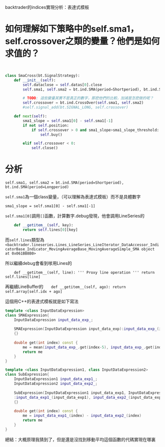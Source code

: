 backtrader的indices實現分析：表達式模板

# 如何理解如下策略中的self.sma1，self.crossover之類的變量？他們是如何求值的？

```python


class SmaCross(bt.SignalStrategy):
    def __init__(self):
        self.dataclose = self.datas[0].close
        self.sma1, self.sma2 = bt.ind.SMA(period=Shortperiod), bt.ind.SMA(period=Longperiod)

        # TODO: 這些變量其實不是真正的數字，那麽他們的比較，加減是怎麽做的呢？
        self.crossover = bt.ind.CrossOver(self.sma1, self.sma2)
        #self.signal_add(bt.SIGNAL_LONG, self.crossover)

    def next(self):
        sma1_slope = self.sma1[0] - self.sma1[-1]
        if not self.position:
            if self.crossover > 0 and sma1_slope>sma1_slope_threshold:
                self.buy()

        elif self.crossover < 0:
            self.close()
```

# 分析

`self.sma1, self.sma2 = bt.ind.SMA(period=Shortperiod), bt.ind.SMA(period=Longperiod)`

`self.sma1`為一個class變量，（可以理解為表達式模板）而不是具體數字

`sma1_slope = self.sma1[0] - self.sma1[-1]`

`self.sma1[0]`調用`[]`函數，計算數字.debug發現，他會調用LineSeries的

```python
	def __getitem__(self, key):
        return self.lines[0][key]
```

而`self.lines`類型為`<backtrader.lineseries.Lines_LineSeries_LineIterator_DataAccessor_IndicatorBase_Indicator_MovingAverageBase_MovingAverageSimple_SMA object at 0x061BB8B0>	`

所以繼續debug會看到嗲用Lines的

`    def __getitem__(self, line):
        '''
        Proxy line operation
        '''
        return self.lines[line]`

再繼續LineBuffer的
`    def __getitem__(self, ago):
        return self.array[self.idx + ago]	`

這個用C++的表達式模板就是如下寫法

```cpp
template <class InputDataExpression>
class SMAExpression{
	InputDataExpression input_data_exp_;
	
	SMAExpression(InputDataExpression input_data_exp):input_data_exp_(input_data_exp)
	{}
	
	double get(int index) const {
		me = mean(input_data_exp_.get(index-5), input_data_exp_.get(index-4), ...input_data_exp_.get(index-1))
		return me
	}
}

template <class InputDataExpression1, class InputDataExpression2>
class SubExpression{
	InputDataExpression1 input_data_exp1_;
	InputDataExpression2 input_data_exp2_;
	
	SubExpression(InputDataExpression1 input_data_exp1, InputDataExpression2 input_data_exp2)
	:input_data_exp1_(input_data_exp1), input_data_exp2_(input_data_exp2)
	{}
	
	double get(int index) const {
		me = input_data_exp1_(index) - input_data_exp2_(index)
		return me
	}
}

```

總結：大概原理我猜到了，但是還是沒找到移動平均這個函數的代碼實現在哪裏


